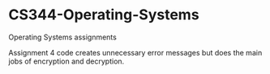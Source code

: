 # CS344-Operating-Systems
Operating Systems assignments

Assignment 4 code creates unnecessary error messages but does the main jobs of encryption and decryption. 
